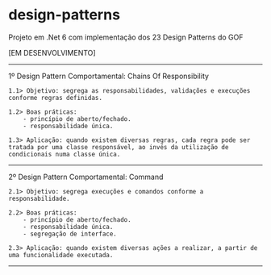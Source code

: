 # design-patterns
Projeto em .Net 6 com implementação dos 23 Design Patterns do GOF 

[EM DESENVOLVIMENTO]

----------------------------------------------------------------------------------------------------------------------------
1º Design Pattern Comportamental: Chains Of Responsibility

	1.1> Objetivo: segrega as responsabilidades, validações e execuções conforme regras definidas.
	
	1.2> Boas práticas:
		- princípio de aberto/fechado.
		- responsabilidade única.
		
	1.3> Aplicação: quando existem diversas regras, cada regra pode ser tratada por uma classe responsável, ao invés da utilização de condicionais numa classe única.
----------------------------------------------------------------------------------------------------------------------------
2º Design Pattern Comportamental: Command

	2.1> Objetivo: segrega execuções e comandos conforme a responsabilidade.
	
	2.2> Boas práticas:
		- princípio de aberto/fechado.
		- responsabilidade única.
		- segregação de interface.
		
	2.3> Aplicação: quando existem diversas ações a realizar, a partir de uma funcionalidade executada.
----------------------------------------------------------------------------------------------------------------------------